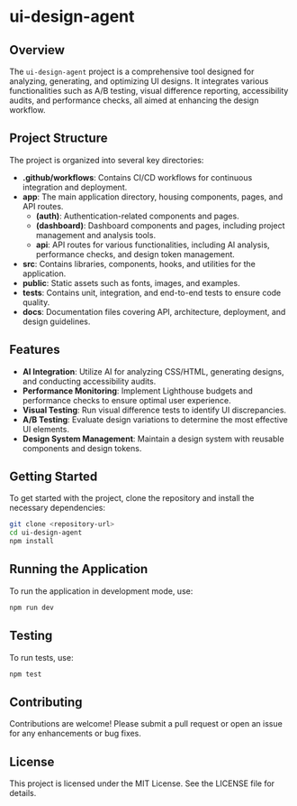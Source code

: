 # ui-design-agent

## Overview
The `ui-design-agent` project is a comprehensive tool designed for analyzing, generating, and optimizing UI designs. It integrates various functionalities such as A/B testing, visual difference reporting, accessibility audits, and performance checks, all aimed at enhancing the design workflow.

## Project Structure
The project is organized into several key directories:

- **.github/workflows**: Contains CI/CD workflows for continuous integration and deployment.
- **app**: The main application directory, housing components, pages, and API routes.
  - **(auth)**: Authentication-related components and pages.
  - **(dashboard)**: Dashboard components and pages, including project management and analysis tools.
  - **api**: API routes for various functionalities, including AI analysis, performance checks, and design token management.
- **src**: Contains libraries, components, hooks, and utilities for the application.
- **public**: Static assets such as fonts, images, and examples.
- **tests**: Contains unit, integration, and end-to-end tests to ensure code quality.
- **docs**: Documentation files covering API, architecture, deployment, and design guidelines.

## Features
- **AI Integration**: Utilize AI for analyzing CSS/HTML, generating designs, and conducting accessibility audits.
- **Performance Monitoring**: Implement Lighthouse budgets and performance checks to ensure optimal user experience.
- **Visual Testing**: Run visual difference tests to identify UI discrepancies.
- **A/B Testing**: Evaluate design variations to determine the most effective UI elements.
- **Design System Management**: Maintain a design system with reusable components and design tokens.

## Getting Started
To get started with the project, clone the repository and install the necessary dependencies:

```bash
git clone <repository-url>
cd ui-design-agent
npm install
```

## Running the Application
To run the application in development mode, use:

```bash
npm run dev
```

## Testing
To run tests, use:

```bash
npm test
```

## Contributing
Contributions are welcome! Please submit a pull request or open an issue for any enhancements or bug fixes.

## License
This project is licensed under the MIT License. See the LICENSE file for details.